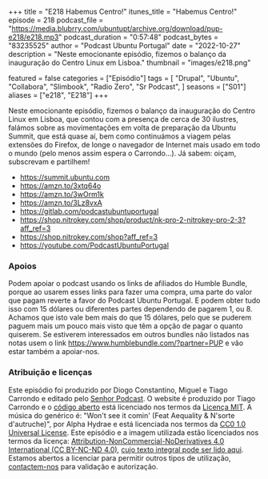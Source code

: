 +++
title = "E218 Habemus Centro!"
itunes_title = "Habemus Centro!"
episode = 218
podcast_file = "https://media.blubrry.com/ubuntupt/archive.org/download/pup-e218/e218.mp3"
podcast_duration = "0:57:48"
podcast_bytes = "83235525"
author = "Podcast Ubuntu Portugal"
date = "2022-10-27"
description = "Neste emocionante episódio, fizemos o balanço da inauguração do Centro Linux em Lisboa."
thumbnail = "images/e218.png"

featured = false
categories = ["Episódio"]
tags = [
  "Drupal",
  "Ubuntu",
  "Collabora",
  "Slimbook",
  "Radio Zero",
  "Sr Podcast",
]
seasons = ["S01"]
aliases = ["e218", "E218"]
+++

Neste emocionante episódio, fizemos o balanço da inauguração do Centro Linux em Lisboa, que contou com a presença de cerca de 30 ilustres, falámos sobre as movimentações em volta de preparação da Ubuntu Summit, que está quase aí, bem como continuámos a viagem pelas extensões do Firefox, de longe o navegador de Internet mais usado em todo o mundo (pelo menos assim espera o Carrondo...).
Já sabem: oiçam, subscrevam e partilhem!

* https://summit.ubuntu.com
* https://amzn.to/3xtq64o
* https://amzn.to/3wOrm1k
* https://amzn.to/3Lz8vxA
* https://gitlab.com/podcastubuntuportugal
* https://shop.nitrokey.com/shop/product/nk-pro-2-nitrokey-pro-2-3?aff_ref=3
* https://shop.nitrokey.com/shop?aff_ref=3
* https://youtube.com/PodcastUbuntuPortugal


### Apoios
Podem apoiar o podcast usando os links de afiliados do Humble Bundle, porque ao usarem esses links para fazer uma compra, uma parte do valor que pagam reverte a favor do Podcast Ubuntu Portugal.
E podem obter tudo isso com 15 dólares ou diferentes partes dependendo de pagarem 1, ou 8.
Achamos que isto vale bem mais do que 15 dólares, pelo que se puderem paguem mais um pouco mais visto que têm a opção de pagar o quanto quiserem.
Se estiverem interessados em outros bundles não listados nas notas usem o link https://www.humblebundle.com/?partner=PUP e vão estar também a apoiar-nos.

### Atribuição e licenças
Este episódio foi produzido por Diogo Constantino, Miguel e Tiago Carrondo e editado pelo [Senhor Podcast](https://senhorpodcast.pt/).
O website é produzido por Tiago Carrondo e o [código aberto](https://gitlab.com/podcastubuntuportugal/website) está licenciado nos termos da [Licença MIT](https://gitlab.com/podcastubuntuportugal/website/main/LICENSE).
A música do genérico é: "Won't see it comin' (Feat Aequality & N'sorte d'autruche)", por Alpha Hydrae e está licenciada nos termos da [CC0 1.0 Universal License](https://creativecommons.org/publicdomain/zero/1.0/).
Este episódio e a imagem utilizada estão licenciados nos termos da licença: [Attribution-NonCommercial-NoDerivatives 4.0 International (CC BY-NC-ND 4.0)](https://creativecommons.org/licenses/by-nc-nd/4.0/), [cujo texto integral pode ser lido aqui](https://creativecommons.org/licenses/by-nc-nd/4.0/legalcode). Estamos abertos a licenciar para permitir outros tipos de utilização, [contactem-nos](https://podcastubuntuportugal.org/contactos) para validação e autorização.

